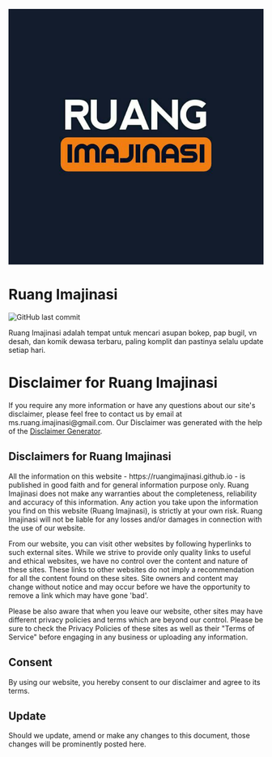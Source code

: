 <p align="center">
    <img src="img/icon.jpg" />
</p>

# Ruang Imajinasi
![GitHub last commit](https://img.shields.io/github/last-commit/ruangimajinasi/ruangimajinasi.github.io)

Ruang Imajinasi adalah tempat untuk mencari asupan bokep, pap bugil, vn desah, dan komik dewasa terbaru, paling komplit dan pastinya selalu update setiap hari.

# Disclaimer for Ruang Imajinasi

<p>If you require any more information or have any questions about our site's disclaimer, please feel free to contact us by email at ms.ruang.imajinasi@gmail.com. Our Disclaimer was generated with the help of the <a href="https://www.termsfeed.com/disclaimer-generator/">Disclaimer Generator</a>.</p>

## Disclaimers for Ruang Imajinasi

<p>All the information on this website - https://ruangimajinasi.github.io - is published in good faith and for general information purpose only. Ruang Imajinasi does not make any warranties about the completeness, reliability and accuracy of this information. Any action you take upon the information you find on this website (Ruang Imajinasi), is strictly at your own risk. Ruang Imajinasi will not be liable for any losses and/or damages in connection with the use of our website.</p>

<p>From our website, you can visit other websites by following hyperlinks to such external sites. While we strive to provide only quality links to useful and ethical websites, we have no control over the content and nature of these sites. These links to other websites do not imply a recommendation for all the content found on these sites. Site owners and content may change without notice and may occur before we have the opportunity to remove a link which may have gone 'bad'.</p>

<p>Please be also aware that when you leave our website, other sites may have different privacy policies and terms which are beyond our control. Please be sure to check the Privacy Policies of these sites as well as their "Terms of Service" before engaging in any business or uploading any information.</p>

## Consent

<p>By using our website, you hereby consent to our disclaimer and agree to its terms.</p>

## Update

<p>Should we update, amend or make any changes to this document, those changes will be prominently posted here.</p>
